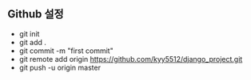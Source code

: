 ## Github 설정

- git init
- git add .
- git commit -m "first commit"
- git remote add origin https://github.com/kyy5512/django_project.git
- git push -u origin master